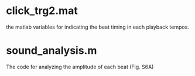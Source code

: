 # click_trg2.mat
the matlab variables for indicating the beat timing in each playback tempos.

# sound_analysis.m
The code for analyzing the amplitude of each beat (Fig. S6A)
